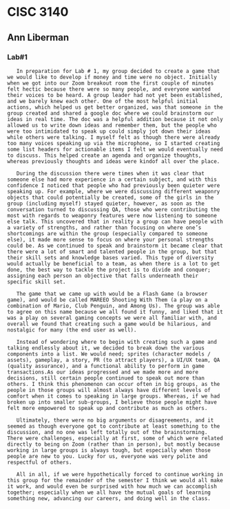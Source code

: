 # CISC 3140
## Ann Liberman
### Lab#1

       In preparation for Lab # 1, my group decided to create a game that we would like to develop if money and time were no object. Initially when we got into our Zoom breakout room the first couple of minutes felt hectic because there were so many people, and everyone wanted their voices to be heard. A group leader had not yet been established, and we barely knew each other. One of the most helpful initial actions, which helped us get better organized, was that someone in the group created and shared a google doc where we could brainstorm our ideas in real time. The doc was a helpful addition because it not only allowed us to write down ideas and remember them, but the people who were too intimidated to speak up could simply jot down their ideas while others were talking. I myself felt as though there were already too many voices speaking up via the microphone, so I started creating some list headers for actionable items I felt we would eventually need to discuss. This helped create an agenda and organize thoughts, whereas previously thoughts and ideas were kindof all over the place. 

       During the discussion there were times when it was clear that someone else had more experience in a certain subject, and with this confidence I noticed that people who had previously been quieter were speaking up. For example, where we were discussing different weaponry objects that could potentially be created, some of the girls in the group (including myself) stayed quieter, however, as soon as the conversation turned to discussing QA, those who were contributing the most with regards to weaponry features were now listening to someone else talk. This uncovered that in reality a group can have people with a variety of strengths, and rather than focusing on where one’s shortcomings are within the group (especially compared to someone else), it made more sense to focus on where your personal strengths could be. As we continued to speak and brainstorm it became clear that there were a lot of smart and talented people in the group, but that their skill sets and knowledge bases varied. This type of diversity would actually be beneficial to a team, as when there is a lot to get done, the best way to tackle the project is to divide and conquer; assigning each person an objective that falls underneath their specific skill set. 

       The game that we came up with would be a Flash Game (a browser game), and would be called MAREEO Shooting With Them (a play on a combination of Mario, Club Penguin, and Among Us). The group was able to agree on this name because we all found it funny, and liked that it was a play on several gaming concepts we were all familiar with, and overall we found that creating such a game would be hilarious, and nostalgic for many (the end user as well). 

       Instead of wondering where to begin with creating such a game and talking endlessly about it, we decided to break down the various components into a list. We would need; sprites (character models / assets), gameplay, a story, PR (to attract players), a UI/UX team, QA (quality assurance), and a functional ability to perform in game transactions.As our ideas progressed and we made more and more decisions, still certain people continued to speak out more than others. I think this phenomenon can occur often in big groups, as the people in those groups will almost always have different levels of comfort when it comes to speaking in large groups. Whereas, if we had broken up into smaller sub-groups, I believe those people might have felt more empowered to speak up and contribute as much as others. 

       Ultimately, there were no big arguments or disagreements, and it seemed as though everyone got to contribute at least something to the discussion, and no one was left totally out of the brainstorming. There were challenges, especially at first, some of which were related directly to being on Zoom (rather than in person), but mostly because working in large groups is always tough, but especially when those people are new to you. Lucky for us, everyone was very polite and respectful of others. 

       All in all, if we were hypothetically forced to continue working in this group for the remainder of the semester I think we would all make it work, and would even be surprised with how much we can accomplish together; especially when we all have the mutual goals of learning something new, advancing our careers, and doing well in the class.     

 
        
